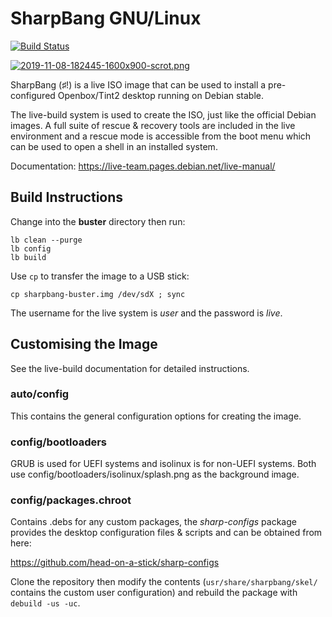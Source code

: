 # SharpBang GNU/Linux

[![Build Status](https://travis-ci.com/Head-on-a-Stick/SharpBang.svg?branch=i386)](https://travis-ci.com/Head-on-a-Stick/SharpBang)

[![2019-11-08-182445-1600x900-scrot.png](https://i.postimg.cc/mgm9t37H/2019-11-08-182445-1600x900-scrot.png)](https://postimg.cc/TKW1sD7d)

SharpBang (♯!) is a live ISO image that can be used to install a pre-configured Openbox/Tint2 desktop running on Debian stable.

The live-build system is used to create the ISO, just like the official Debian images. A full suite of rescue & recovery tools are included in the live environment and a rescue mode is accessible from the boot menu which can be used to open a shell in an installed system.

Documentation: https://live-team.pages.debian.net/live-manual/

## Build Instructions

Change into the **buster** directory then run:
```
lb clean --purge
lb config
lb build
```
Use `cp` to transfer the image to a USB stick:
```
cp sharpbang-buster.img /dev/sdX ; sync
```
The username for the live system is *user* and the password is *live*.

## Customising the Image

See the live-build documentation for detailed instructions.

### auto/config

This contains the general configuration options for creating the image.

### config/bootloaders

GRUB is used for UEFI systems and isolinux is for non-UEFI systems. Both use config/bootloaders/isolinux/splash.png as the background image.

### config/packages.chroot

Contains .debs for any custom packages, the *sharp-configs* package provides the desktop configuration files & scripts and can be obtained from here:

https://github.com/head-on-a-stick/sharp-configs

Clone the repository then modify the contents (`usr/share/sharpbang/skel/` contains the custom user configuration) and rebuild the package with `debuild -us -uc`.


